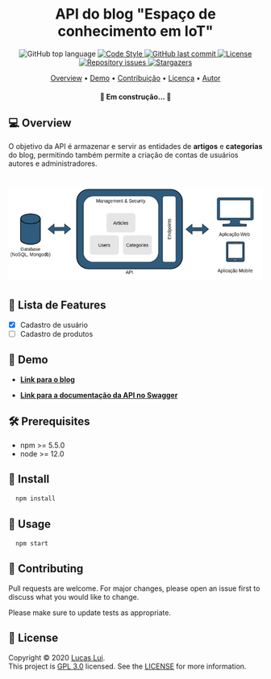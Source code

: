 [//]: # (Título e Descrição)
<h1 align="center"> API do blog "Espaço de conhecimento em IoT" </h1>

[//]: # (Nome do Projeto)
[//]: # (<p align="center">Escrever uma breve descrição</p>)

[//]: # (Badges)
<p align="center">

  <img alt="GitHub top language" src="https://img.shields.io/github/languages/top/lucaslui/blog-backend">

  <a href="http://standardjs.com">
    <img alt="Code Style" src="https://img.shields.io/badge/code%20style-standard-brightgreen.svg">
  </a>

  <a href="https://github.com/tgmarinho/nlw1/commits/master">
    <img alt="GitHub last commit" src="https://img.shields.io/github/last-commit/lucaslui/blog-backend">
  </a>

  <a href="https://badges.frapsoft.com/os/v1/open-source.svg?v=103">
    <img alt="License" src="https://img.shields.io/badge/License-GPL%20v3-brightgreen">
  </a>

  <a href="https://github.com/lukemorales/rocketshoes-react-native/issues">
    <img alt="Repository issues" src="https://img.shields.io/github/issues/lucaslui/blog-backend.svg">
  </a>

   <a href="https://github.com/tgmarinho/nlw1/stargazers">
    <img alt="Stargazers" src="https://img.shields.io/github/stars/lucaslui/blog-backend?style=social">
  </a>
</p>

[//]: # (Tabela de Conteúdos)
<p align="center">
 <a href="#overview">Overview</a> •
 <a href="#demo">Demo</a> • 
 <a href="#contribuicao">Contribuição</a> • 
 <a href="#licence">Licença</a> • 
 <a href="#author">Autor</a>
</p>

<h4 align="center"> 🚧  Em construção...  🚧 </h4>

<h2 id="overview"> 💻 Overview </h2>

O objetivo da API é armazenar e servir as entidades de **artigos** e **categorias** do blog, permitindo também permite a criação de contas de usuários autores e administradores.

<h1 align="center">
    <img alt="NextLevelWeek" title="#NextLevelWeek" src="./docs/architecture/general-vision.png" />
</h1>

[//]: # (Listar as Funcionalidades da Aplicação.)
## 📑 Lista de Features

- [x] Cadastro de usuário
- [ ] Cadastro de produtos

<h2 id="demo"> 🧪 Demo </h2>

  - [**Link para o blog**](https://lucaslui.github.io/blog/)

  - [**Link para a documentação da API no Swagger**](https://dashboard.heroku.com/apps/espaco-de-conhecimento-backend)

## 🛠 Prerequisites

- npm >= 5.5.0
- node >= 12.0

## 🤝 Install

```sh
  npm install
```

## 🚀 Usage

```sh
  npm start
```
## 🤝 Contributing

Pull requests are welcome. For major changes, please open an issue first to discuss what you would like to change.

Please make sure to update tests as appropriate.

## 📝 License

Copyright © 2020 [Lucas Lui](https://github.com/lucaslui).<br />
This project is [GPL 3.0](./license) licensed. See the [LICENSE](./license) for more information.
